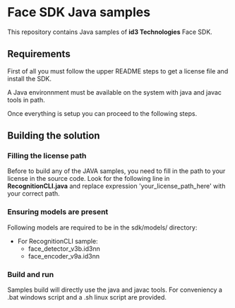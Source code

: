 # Face SDK Java samples

This repository contains Java samples of **id3 Technologies** Face SDK.

## Requirements

First of all you must follow the upper README steps to get a license file and install the SDK.

A Java environnment must be available on the system with java and javac tools in path.

Once everything is setup you can proceed to the following steps.

## Building the solution

### Filling the license path

Before to build any of the JAVA samples, you need to fill in the path to your license in the source code. Look for the following line in **RecognitionCLI.java** and replace expression 'your_license_path_here' with your correct path.

### Ensuring models are present

Following models are required to be in the sdk/models/ directory:
- For RecognitionCLI sample:
    - face_detector_v3b.id3nn
    - face_encoder_v9a.id3nn

### Build and run
Samples build will directly use the java and javac tools.
For conveniency a .bat windows script and a .sh linux script are provided.